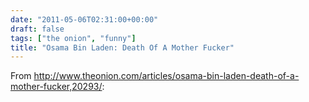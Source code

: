 ```yaml
---
date: "2011-05-06T02:31:00+00:00"
draft: false
tags: ["the onion", "funny"]
title: "Osama Bin Laden: Death Of A Mother Fucker"
---
```

From http://www.theonion.com/articles/osama-bin-laden-death-of-a-mother-fucker,20293/:


